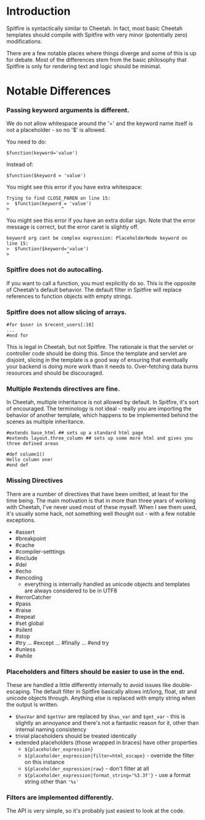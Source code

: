 # Introduction #

Spitfire is syntactically similar to Cheetah. In fact, most basic Cheetah templates should compile with Spitfire with very minor (potentially zero) modifications.

There are a few notable places where things diverge and some of this is up for debate. Most of the differences stem from the basic philosophy that Spitfire is only for rendering text and logic should be minimal.

# Notable Differences #

### Passing keyword arguments is different. ###

We do not allow whitespace around the '=' and the keyword name itself is not a placeholder - so no '$' is allowed.

You need to do:
```
$function(keyword='value')
```

Instead of:
```
$function($keyword = 'value')
```

You might see this error if you have extra whitespace:
```
Trying to find CLOSE_PAREN on line 15:
>  $function(keyword = 'value')
>                   ^
```
You might see this error if you have an extra dollar sign. Note that the error message is correct, but the error
caret is slightly off.
```
keyword arg cant be complex expression: PlaceholderNode keyword on line 15:
>  $function($keyword='value')
>                     ^
```

### Spitfire does not do autocalling. ###

If you want to call a function, you must explicitly do so. This is the opposite of Cheetah's default behavior.  The default filter in Spitfire will replace references to function objects with empty strings.

### Spitfire does not allow slicing of arrays. ###

```
#for $user in $recent_users[:10]
...
#end for
```

This is legal in Cheetah, but not Spitfire. The rationale is that the servlet or controller code should be doing this. Since the template and servlet are disjoint, slicing in the template is a good way of ensuring that eventually your backend is doing more work than it needs to. Over-fetching data burns resources and should be discouraged.

### Multiple #extends directives are fine. ###

In Cheetah, multiple inheritance is not allowed by default.  In Spitfire, it's sort of encouraged. The terminology is not ideal - really you are importing the behavior of another template, which happens to be implemented behind the scenes as multiple inheritance.

```
#extends base_html ## sets up a standard html page
#extends layout.three_column ## sets up some more html and gives you three defined areas

#def column1()
Hello column one!
#end def
```

### Missing Directives ###

There are a number of directives that have been omitted, at least for the time being. The main motivation is that in more than three years of working with Cheetah, I've never used most of these myself. When I see them used, it's usually some hack, not something well thought out - with a few notable exceptions.
  * #assert
  * #breakpoint
  * #cache
  * #compiler-setttings
  * #include
  * #del
  * #echo
  * #encoding
    * everything is internally handled as unicode objects and templates are always considered to be in UTF8
  * #errorCatcher
  * #pass
  * #raise
  * #repeat
  * #set global
  * #silent
  * #stop
  * #try ... #except ... #finally ... #end try
  * #unless
  * #while

### Placeholders and filters should be easier to use in the end. ###

These are handled a little differently internally to avoid issues like double-escaping.  The default filter in Spitfire basically allows int/long, float, str and unicode objects through.  Anything else is replaced with empty string when the output is written.

  * `$hasVar` and `$getVar` are replaced by `$has_var` and `$get_var` - this is slightly an annoyance and there's not a fantastic reason for it, other than internal naming consistency
  * trivial placeholders should be treated identically
  * extended placeholders (those wrapped in braces) have other properties
    * `${placeholder_expression}`
    * `${placeholder_expression|filter=html_escape}` - override the filter on this instance
    * `${placeholder_expression|raw}` - don't filter at all
    * `${placeholder_expression|format_string='%3.3f'}` - use a format string other than `'%s'`


### Filters are implemented differently. ###

The API is very simple, so it's probably just easiest to look at the code.